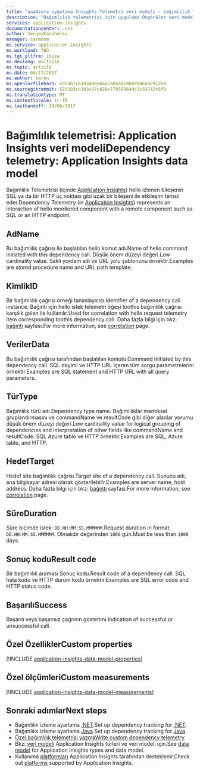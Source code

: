 ```yaml
---
title: "aaaAzure uygulama Insights Telemetri veri modeli - bağımlılık Telemetrisi | Microsoft Docs"
description: "Bağımlılık telemetrisi için uygulama Öngörüler veri modeli"
services: application-insights
documentationcenter: .net
author: SergeyKanzhelev
manager: carmonm
ms.service: application-insights
ms.workload: TBD
ms.tgt_pltfrm: ibiza
ms.devlang: multiple
ms.topic: article
ms.date: 04/17/2017
ms.author: bwren
ms.openlocfilehash: cd5ab7c61d3498e4aa2a0aa0c8b0d106a92912e9
ms.sourcegitcommit: 523283cc1b3c37c428e77850964dc1c33742c5f0
ms.translationtype: MT
ms.contentlocale: tr-TR
ms.lasthandoff: 10/06/2017
---
```

# <a name="dependency-telemetry-application-insights-data-model"></a><span data-ttu-id="c8f20-103">Bağımlılık telemetrisi: Application Insights veri modeli</span><span class="sxs-lookup"><span data-stu-id="c8f20-103">Dependency telemetry: Application Insights data model</span></span>

<span data-ttu-id="c8f20-104">Bağımlılık Telemetrisi (içinde [Application Insights](app-insights-overview.md)) hello izlenen bileşenin SQL ya da bir HTTP uç noktası gibi uzak bir bileşeni ile etkileşim temsil eder.</span><span class="sxs-lookup"><span data-stu-id="c8f20-104">Dependency Telemetry (in [Application Insights](app-insights-overview.md)) represents an interaction of hello monitored component with a remote component such as SQL or an HTTP endpoint.</span></span>

## <a name="name"></a><span data-ttu-id="c8f20-105">Ad</span><span class="sxs-lookup"><span data-stu-id="c8f20-105">Name</span></span>

<span data-ttu-id="c8f20-106">Bu bağımlılık çağrısı ile başlatılan hello komut adı.</span><span class="sxs-lookup"><span data-stu-id="c8f20-106">Name of hello command initiated with this dependency call.</span></span> <span data-ttu-id="c8f20-107">Düşük önem düzeyi değeri.</span><span class="sxs-lookup"><span data-stu-id="c8f20-107">Low cardinality value.</span></span> <span data-ttu-id="c8f20-108">Saklı yordam adı ve URL yolu şablonunu örnektir.</span><span class="sxs-lookup"><span data-stu-id="c8f20-108">Examples are stored procedure name and URL path template.</span></span>

## <a name="id"></a><span data-ttu-id="c8f20-109">Kimlik</span><span class="sxs-lookup"><span data-stu-id="c8f20-109">ID</span></span>

<span data-ttu-id="c8f20-110">Bir bağımlılık çağrısı örneği tanımlayıcısı.</span><span class="sxs-lookup"><span data-stu-id="c8f20-110">Identifier of a dependency call instance.</span></span> <span data-ttu-id="c8f20-111">Bağıntı için hello istek telemetri öğesi toothis bağımlılık çağrısı karşılık gelen ile kullanılır.</span><span class="sxs-lookup"><span data-stu-id="c8f20-111">Used for correlation with hello request telemetry item corresponding toothis dependency call.</span></span> <span data-ttu-id="c8f20-112">Daha fazla bilgi için bkz: [bağıntı](application-insights-correlation.md) sayfası.</span><span class="sxs-lookup"><span data-stu-id="c8f20-112">For more information, see [correlation](application-insights-correlation.md) page.</span></span>

## <a name="data"></a><span data-ttu-id="c8f20-113">Veriler</span><span class="sxs-lookup"><span data-stu-id="c8f20-113">Data</span></span>

<span data-ttu-id="c8f20-114">Bu bağımlılık çağrısı tarafından başlatılan komutu.</span><span class="sxs-lookup"><span data-stu-id="c8f20-114">Command initiated by this dependency call.</span></span> <span data-ttu-id="c8f20-115">SQL deyimi ve HTTP URL içeren tüm sorgu parametrelerini örnektir.</span><span class="sxs-lookup"><span data-stu-id="c8f20-115">Examples are SQL statement and HTTP URL with all query parameters.</span></span>

## <a name="type"></a><span data-ttu-id="c8f20-116">Tür</span><span class="sxs-lookup"><span data-stu-id="c8f20-116">Type</span></span>

<span data-ttu-id="c8f20-117">Bağımlılık türü adı.</span><span class="sxs-lookup"><span data-stu-id="c8f20-117">Dependency type name.</span></span> <span data-ttu-id="c8f20-118">Bağımlılıklar mantıksal gruplandırmasını ve commandName ve resultCode gibi diğer alanlar yorumu düşük önem düzeyi değeri.</span><span class="sxs-lookup"><span data-stu-id="c8f20-118">Low cardinality value for logical grouping of dependencies and interpretation of other fields like commandName and resultCode.</span></span> <span data-ttu-id="c8f20-119">SQL Azure tablo ve HTTP örnektir.</span><span class="sxs-lookup"><span data-stu-id="c8f20-119">Examples are SQL, Azure table, and HTTP.</span></span>

## <a name="target"></a><span data-ttu-id="c8f20-120">Hedef</span><span class="sxs-lookup"><span data-stu-id="c8f20-120">Target</span></span>

<span data-ttu-id="c8f20-121">Hedef site bağımlılık çağrısı.</span><span class="sxs-lookup"><span data-stu-id="c8f20-121">Target site of a dependency call.</span></span> <span data-ttu-id="c8f20-122">Sunucu adı, ana bilgisayar adresi olarak gösterilebilir.</span><span class="sxs-lookup"><span data-stu-id="c8f20-122">Examples are server name, host address.</span></span> <span data-ttu-id="c8f20-123">Daha fazla bilgi için bkz: [bağıntı](application-insights-correlation.md) sayfası.</span><span class="sxs-lookup"><span data-stu-id="c8f20-123">For more information, see [correlation](application-insights-correlation.md) page.</span></span>

## <a name="duration"></a><span data-ttu-id="c8f20-124">Süre</span><span class="sxs-lookup"><span data-stu-id="c8f20-124">Duration</span></span>

<span data-ttu-id="c8f20-125">Süre biçimde istek: `DD.HH:MM:SS.MMMMMM`.</span><span class="sxs-lookup"><span data-stu-id="c8f20-125">Request duration in format: `DD.HH:MM:SS.MMMMMM`.</span></span> <span data-ttu-id="c8f20-126">Olmalıdır değerinden `1000` gün.</span><span class="sxs-lookup"><span data-stu-id="c8f20-126">Must be less than `1000` days.</span></span>

## <a name="result-code"></a><span data-ttu-id="c8f20-127">Sonuç kodu</span><span class="sxs-lookup"><span data-stu-id="c8f20-127">Result code</span></span>

<span data-ttu-id="c8f20-128">Bir bağımlılık araması Sonuç kodu.</span><span class="sxs-lookup"><span data-stu-id="c8f20-128">Result code of a dependency call.</span></span> <span data-ttu-id="c8f20-129">SQL hata kodu ve HTTP durum kodu örnektir.</span><span class="sxs-lookup"><span data-stu-id="c8f20-129">Examples are SQL error code and HTTP status code.</span></span>

## <a name="success"></a><span data-ttu-id="c8f20-130">Başarılı</span><span class="sxs-lookup"><span data-stu-id="c8f20-130">Success</span></span>

<span data-ttu-id="c8f20-131">Başarılı veya başarısız çağrının gösterimi.</span><span class="sxs-lookup"><span data-stu-id="c8f20-131">Indication of successful or unsuccessful call.</span></span>

## <a name="custom-properties"></a><span data-ttu-id="c8f20-132">Özel Özellikler</span><span class="sxs-lookup"><span data-stu-id="c8f20-132">Custom properties</span></span>

[!INCLUDE [application-insights-data-model-properties](../../includes/application-insights-data-model-properties.md)]

## <a name="custom-measurements"></a><span data-ttu-id="c8f20-133">Özel ölçümleri</span><span class="sxs-lookup"><span data-stu-id="c8f20-133">Custom measurements</span></span>

[!INCLUDE [application-insights-data-model-measurements](../../includes/application-insights-data-model-measurements.md)]


## <a name="next-steps"></a><span data-ttu-id="c8f20-134">Sonraki adımlar</span><span class="sxs-lookup"><span data-stu-id="c8f20-134">Next steps</span></span>

- <span data-ttu-id="c8f20-135">Bağımlılık izleme ayarlama [.NET](app-insights-asp-net-dependencies.md).</span><span class="sxs-lookup"><span data-stu-id="c8f20-135">Set up dependency tracking for [.NET](app-insights-asp-net-dependencies.md).</span></span>
- <span data-ttu-id="c8f20-136">Bağımlılık izleme ayarlama [Java](app-insights-java-agent.md).</span><span class="sxs-lookup"><span data-stu-id="c8f20-136">Set up dependency tracking for [Java](app-insights-java-agent.md).</span></span>
- [<span data-ttu-id="c8f20-137">Özel bağımlılık telemetrisi yazma</span><span class="sxs-lookup"><span data-stu-id="c8f20-137">Write custom dependency telemetry</span></span>](app-insights-api-custom-events-metrics.md#trackdependency)
- <span data-ttu-id="c8f20-138">Bkz: [veri modeli](application-insights-data-model.md) Application Insights türleri ve veri modeli için.</span><span class="sxs-lookup"><span data-stu-id="c8f20-138">See [data model](application-insights-data-model.md) for Application Insights types and data model.</span></span>
- <span data-ttu-id="c8f20-139">Kullanıma [platformları](app-insights-platforms.md) Application Insights tarafından desteklenir.</span><span class="sxs-lookup"><span data-stu-id="c8f20-139">Check out [platforms](app-insights-platforms.md) supported by Application Insights.</span></span>
